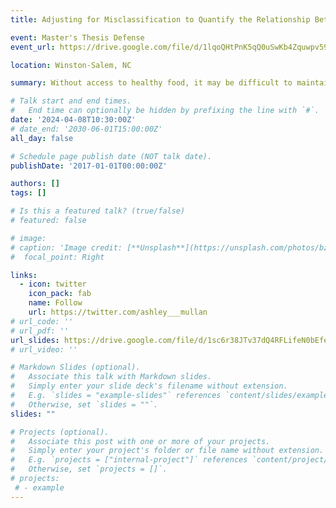 ```yaml
---
title: Adjusting for Misclassification to Quantify the Relationship Between Diabetes and Access to Healthy Food

event: Master's Thesis Defense
event_url: https://drive.google.com/file/d/1lqoQHtPnK5qQ0uSwKb4Zquwpv59vnaPT/view?usp=sharing

location: Winston-Salem, NC

summary: Without access to healthy food, it may be difficult to maintain a healthy lifestyle free from preventable illness. This access can be quantified for residents of a given area by measuring their distance to the nearest grocery store, but there is a trade off. We can either consider (i) the more accurate but cost-prohibitive distance measurement that only uses passable roads or (ii) the error-prone but easy-to-obtain straight-line distance calculation that ignores the location of infrastructure and potential natural barriers. Trying to fit a standard regression model to the relationship between disease prevalence and the error-prone, straight-line food access measures would introduce bias to the parameter estimates. Fully observing the more accurate, route-based food access measure is often impossible, and thus, if it can only be partially observed, a missing data problem arises. We address this bias and the missing data by deriving a new maximum likelihood estimator for Poisson regression with a binary, error-prone explanatory variable (representing access to healthy food based on distance to the nearest grocery store), where the errors may depend on additional error-free covariates. With simulation studies, we show the consequences of ignoring the error and how the proposed estimator corrects for that bias while preserving more statistical efficiency than the complete case analysis (i.e., deleting any neighborhoods with missing data). Finally, we apply our estimator to data from the Piedmont Triad region of North Carolina, where we model the relationship between diabetes prevalence and access to healthy food at various distance thresholds.

# Talk start and end times.
#   End time can optionally be hidden by prefixing the line with `#`.
date: '2024-04-08T10:30:00Z'
# date_end: '2030-06-01T15:00:00Z'
all_day: false

# Schedule page publish date (NOT talk date).
publishDate: '2017-01-01T00:00:00Z'

authors: []
tags: []

# Is this a featured talk? (true/false)
# featured: false

# image:
# caption: 'Image credit: [**Unsplash**](https://unsplash.com/photos/bzdhc5b3Bxs)'
#  focal_point: Right

links:
  - icon: twitter
    icon_pack: fab
    name: Follow
    url: https://twitter.com/ashley___mullan
# url_code: ''
# url_pdf: ''
url_slides: https://drive.google.com/file/d/1sc6r38JTv37dQ4RFLifeN0bEfekIt_de/view?usp=drive_link
# url_video: ''

# Markdown Slides (optional).
#   Associate this talk with Markdown slides.
#   Simply enter your slide deck's filename without extension.
#   E.g. `slides = "example-slides"` references `content/slides/example-slides.md`.
#   Otherwise, set `slides = ""`.
slides: ""

# Projects (optional).
#   Associate this post with one or more of your projects.
#   Simply enter your project's folder or file name without extension.
#   E.g. `projects = ["internal-project"]` references `content/project/deep-learning/index.md`.
#   Otherwise, set `projects = []`.
# projects:
 # - example
---
```



